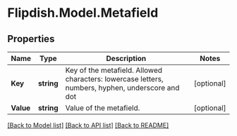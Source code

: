 # Flipdish.Model.Metafield
## Properties

Name | Type | Description | Notes
------------ | ------------- | ------------- | -------------
**Key** | **string** | Key of the metafield.  Allowed characters: lowercase letters, numbers, hyphen, underscore and dot | [optional] 
**Value** | **string** | Value of the metafield. | [optional] 

[[Back to Model list]](../README.md#documentation-for-models) [[Back to API list]](../README.md#documentation-for-api-endpoints) [[Back to README]](../README.md)


